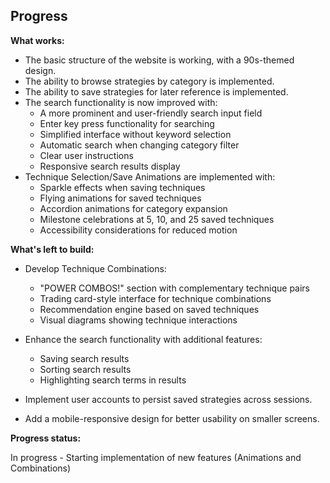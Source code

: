 ## Progress

**What works:**

*   The basic structure of the website is working, with a 90s-themed design.
*   The ability to browse strategies by category is implemented.
*   The ability to save strategies for later reference is implemented.
*   The search functionality is now improved with:
    *   A more prominent and user-friendly search input field
    *   Enter key press functionality for searching
    *   Simplified interface without keyword selection
    *   Automatic search when changing category filter
    *   Clear user instructions
    *   Responsive search results display
*   Technique Selection/Save Animations are implemented with:
    *   Sparkle effects when saving techniques
    *   Flying animations for saved techniques
    *   Accordion animations for category expansion
    *   Milestone celebrations at 5, 10, and 25 saved techniques
    *   Accessibility considerations for reduced motion

**What's left to build:**

*   Develop Technique Combinations:
    *   "POWER COMBOS!" section with complementary technique pairs
    *   Trading card-style interface for technique combinations
    *   Recommendation engine based on saved techniques
    *   Visual diagrams showing technique interactions

*   Enhance the search functionality with additional features:
    *   Saving search results
    *   Sorting search results
    *   Highlighting search terms in results

*   Implement user accounts to persist saved strategies across sessions.
*   Add a mobile-responsive design for better usability on smaller screens.

**Progress status:**

In progress - Starting implementation of new features (Animations and Combinations)
